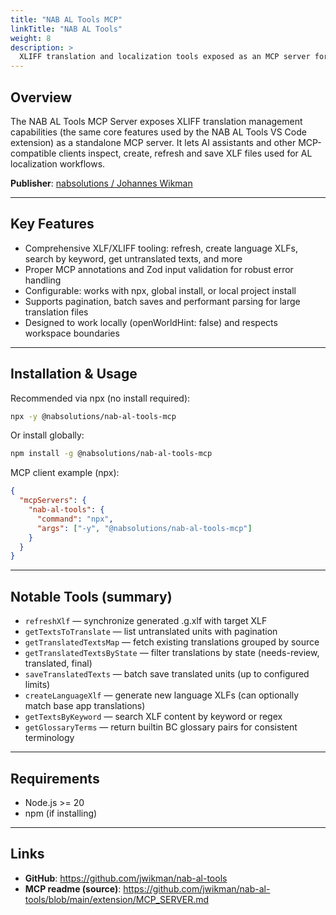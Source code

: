 ```yaml
---
title: "NAB AL Tools MCP"
linkTitle: "NAB AL Tools"
weight: 8
description: >
  XLIFF translation and localization tools exposed as an MCP server for AL projects.
---
```


## Overview

The NAB AL Tools MCP Server exposes XLIFF translation management capabilities (the same core features used by the NAB AL Tools VS Code extension) as a standalone MCP server. It lets AI assistants and other MCP-compatible clients inspect, create, refresh and save XLF files used for AL localization workflows.

**Publisher**: [nabsolutions / Johannes Wikman](https://github.com/jwikman)

---

## Key Features

- Comprehensive XLF/XLIFF tooling: refresh, create language XLFs, search by keyword, get untranslated texts, and more
- Proper MCP annotations and Zod input validation for robust error handling
- Configurable: works with npx, global install, or local project install
- Supports pagination, batch saves and performant parsing for large translation files
- Designed to work locally (openWorldHint: false) and respects workspace boundaries

---

## Installation & Usage

Recommended via npx (no install required):

```bash
npx -y @nabsolutions/nab-al-tools-mcp
```

Or install globally:

```bash
npm install -g @nabsolutions/nab-al-tools-mcp
```

MCP client example (npx):

```json
{
  "mcpServers": {
    "nab-al-tools": {
      "command": "npx",
      "args": ["-y", "@nabsolutions/nab-al-tools-mcp"]
    }
  }
}
```

---

## Notable Tools (summary)

- `refreshXlf` — synchronize generated .g.xlf with target XLF
- `getTextsToTranslate` — list untranslated units with pagination
- `getTranslatedTextsMap` — fetch existing translations grouped by source
- `getTranslatedTextsByState` — filter translations by state (needs-review, translated, final)
- `saveTranslatedTexts` — batch save translated units (up to configured limits)
- `createLanguageXlf` — generate new language XLFs (can optionally match base app translations)
- `getTextsByKeyword` — search XLF content by keyword or regex
- `getGlossaryTerms` — return builtin BC glossary pairs for consistent terminology

---

## Requirements

- Node.js >= 20
- npm (if installing)

---

## Links

- **GitHub**: https://github.com/jwikman/nab-al-tools
- **MCP readme (source)**: https://github.com/jwikman/nab-al-tools/blob/main/extension/MCP_SERVER.md
